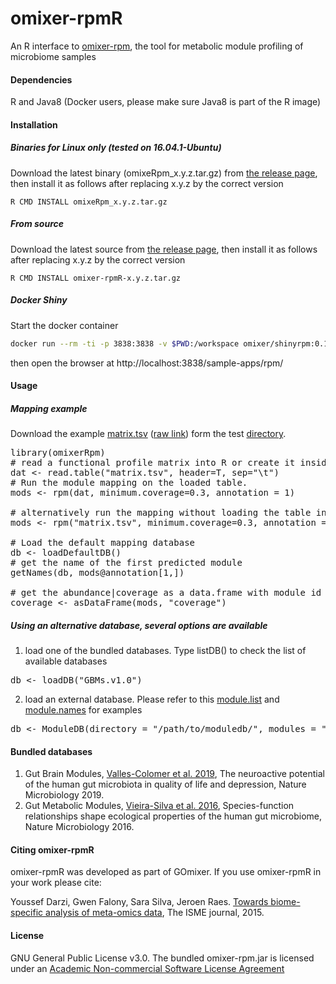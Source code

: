 # omixer-rpmR
An R interface to [omixer-rpm](https://github.com/raeslab/omixer-rpm), the tool for metabolic module profiling of microbiome samples

#### Dependencies 
R and Java8 (Docker users, please make sure Java8 is part of the R image)

#### Installation
##### Binaries for Linux only (tested on 16.04.1-Ubuntu) 
Download the latest binary (omixeRpm_x.y.z.tar.gz) from [the release page](https://github.com/omixer/omixer-rpmR/releases), then install it as 
follows after replacing x.y.z by the correct version 

<code>R CMD INSTALL omixeRpm_x.y.z.tar.gz</code>

##### From source
Download the latest source from [the release page](https://github.com/omixer/omixer-rpmR/releases), then install it as follows after replacing x.y.z by the correct version 

<code>R CMD INSTALL omixer-rpmR-x.y.z.tar.gz</code>

##### Docker Shiny
Start the docker container 
```bash
docker run --rm -ti -p 3838:3838 -v $PWD:/workspace omixer/shinyrpm:0.1
```

then  open the browser at http://localhost:3838/sample-apps/rpm/

#### Usage

##### Mapping example
Download the example [matrix.tsv](https://github.com/omixer/omixer-rpmR/blob/master/test/matrix.tsv) ([raw link](https://raw.githubusercontent.com/omixer/omixer-rpmR/master/test/matrix.tsv)) form the test [directory](https://github.com/omixer/omixer-rpmR/blob/master/test).

<pre>library(omixerRpm)
# read a functional profile matrix into R or create it inside R. Please note that row.names should not be used while reading the matrix. 
dat &lt;- read.table("matrix.tsv", header=T, sep="\t")
# Run the module mapping on the loaded table.
mods &lt;- rpm(dat, minimum.coverage=0.3, annotation = 1)

# alternatively run the mapping without loading the table into R.
mods &lt;- rpm("matrix.tsv", minimum.coverage=0.3, annotation = 1)

# Load the default mapping database
db &lt;- loadDefaultDB()
# get the name of the first predicted module
getNames(db, mods@annotation[1,])

# get the abundance|coverage as a data.frame with module id and description
coverage <- asDataFrame(mods, "coverage")
</pre>


##### Using an alternative database, several options are available

1. load one of the bundled databases. Type listDB() to check the list of available databases
<pre>
db &lt;- loadDB("GBMs.v1.0")
</pre>

2. load an external database. Please refer to this [module.list](https://github.com/omixer/omixer-rpmR/blob/master/inst/extdata/GMMs.v1.07.txt) and [module.names](https://github.com/omixer/omixer-rpmR/blob/master/inst/extdata/GMMs.v1.07.names) for examples
<pre>
db &lt;- ModuleDB(directory = "/path/to/moduledb/", modules = "module.list", module.names.file="module.names")
</pre>

#### Bundled databases
1. Gut Brain Modules, [Valles-Colomer et al. 2019](https://www.nature.com/articles/s41564-018-0337-x), The neuroactive potential of the human gut microbiota in quality of life and depression, Nature Microbiology 2019.
2. Gut Metabolic Modules, [Vieira-Silva et al. 2016](https://www.nature.com/articles/nmicrobiol201688), Species-function relationships shape ecological properties of the human gut microbiome, Nature Microbiology 2016.

#### Citing omixer-rpmR
omixer-rpmR was developed as part of GOmixer. If you use omixer-rpmR in your work please cite: 

Youssef Darzi, Gwen Falony, Sara Silva, Jeroen Raes. [Towards biome-specific analysis of meta-omics data](https://www.nature.com/articles/ismej2015188), The ISME journal, 2015.

#### License
GNU General Public License v3.0. 
The bundled omixer-rpm.jar is licensed under an [Academic Non-commercial Software License Agreement](https://github.com/raeslab/omixer-rpm/blob/master/LICENSE)
